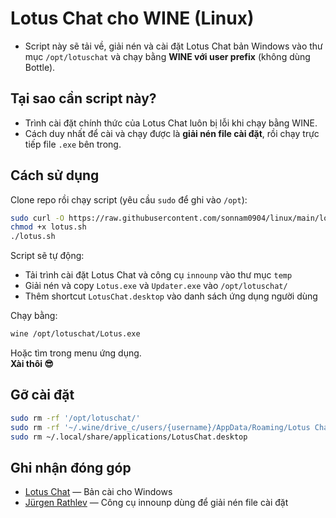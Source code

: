 # Lotus Chat cho WINE (Linux)

- Script này sẽ tải về, giải nén và cài đặt Lotus Chat bản Windows vào thư mục `/opt/lotuschat` và chạy bằng **WINE với user prefix** (không dùng Bottle).

## Tại sao cần script này?

- Trình cài đặt chính thức của Lotus Chat luôn bị lỗi khi chạy bằng WINE.
- Cách duy nhất để cài và chạy được là **giải nén file cài đặt**, rồi chạy trực tiếp file `.exe` bên trong.

## Cách sử dụng

Clone repo rồi chạy script (yêu cầu `sudo` để ghi vào `/opt`):

```bash
sudo curl -O https://raw.githubusercontent.com/sonnam0904/linux/main/lotus.sh
chmod +x lotus.sh
./lotus.sh
```

Script sẽ tự động:

- Tải trình cài đặt Lotus Chat và công cụ `innounp` vào thư mục `temp`
- Giải nén và copy `Lotus.exe` và `Updater.exe` vào `/opt/lotuschat/`
- Thêm shortcut `LotusChat.desktop` vào danh sách ứng dụng người dùng

Chạy bằng:

```bash
wine /opt/lotuschat/Lotus.exe
```

Hoặc tìm trong menu ứng dụng.  
**Xài thôi 😎**

## Gỡ cài đặt

```bash
sudo rm -rf '/opt/lotuschat/'
sudo rm -rf '~/.wine/drive_c/users/{username}/AppData/Roaming/Lotus Chat'
sudo rm ~/.local/share/applications/LotusChat.desktop
```

## Ghi nhận đóng góp

- [Lotus Chat](https://lotuschat.vn) — Bản cài cho Windows  
- [Jürgen Rathlev](https://github.com/jrathlev/InnoUnpacker-Windows-GUI/blob/master/innounp-2) — Công cụ innounp dùng để giải nén file cài đặt

